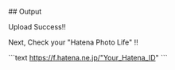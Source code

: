 \## Output

Upload Success!!

Next, Check your "Hatena Photo Life" !!

\```text
https://f.hatena.ne.jp/"Your_Hatena_ID"
\```
